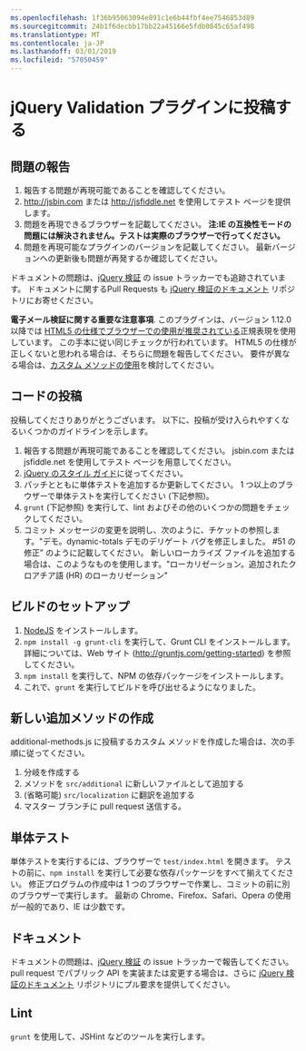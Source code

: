 ```yaml
---
ms.openlocfilehash: 1f36b95063094e891c1e6b44fbf4ee7546853d89
ms.sourcegitcommit: 24b1f6decbb17bb22a45166e5fdb0845c65af498
ms.translationtype: MT
ms.contentlocale: ja-JP
ms.lasthandoff: 03/01/2019
ms.locfileid: "57050459"
---
```

# <a name="contributing-to-the-jquery-validation-plugin"></a>jQuery Validation プラグインに投稿する

## <a name="reporting-an-issue"></a>問題の報告

1. 報告する問題が再現可能であることを確認してください。
2. http://jsbin.com または http://jsfiddle.net を使用してテスト ページを提供します。
3. 問題を再現できるブラウザーを記載してください。 **注:IE の互換性モードの問題には解決されません。テストは実際のブラウザーで行ってください。**
4. 問題を再現可能なプラグインのバージョンを記載してください。 最新バージョンへの更新後も問題が再発するか確認してください。

ドキュメントの問題は、[jQuery 検証](https://github.com/jzaefferer/jquery-validation/issues) の issue トラッカーでも追跡されています。
ドキュメントに関するPull Requests も [jQuery 検証のドキュメント](https://github.com/jzaefferer/validation-content) リポジトリにお寄せください。

**電子メール検証に関する重要な注意事項**. このプラグインは、バージョン 1.12.0 以降では [HTML5 の仕様でブラウザーでの使用が推奨されている](https://html.spec.whatwg.org/multipage/forms.html#valid-e-mail-address)正規表現を使用しています。 この手本に従い同じチェックが行われています。 HTML5 の仕様が正しくないと思われる場合は、そちらに問題を報告してください。 要件が異なる場合は、[カスタム メソッドの使用](http://jqueryvalidation.org/jQuery.validator.addMethod/)を検討してください。

## <a name="contributing-code"></a>コードの投稿

投稿してくださりありがとうございます。 以下に、投稿が受け入られやすくなるいくつかのガイドラインを示します。

1. 報告する問題が再現可能であることを確認してください。 jsbin.com または jsfiddle.net を使用してテスト ページを用意してください。
2. [jQuery のスタイル ガイド](http://contribute.jquery.com/style-guides/js)に従ってください。
3. パッチとともに単体テストを追加するか更新してください。 1 つ以上のブラウザーで単体テストを実行してください (下記参照)。
4. `grunt` (下記参照) を実行して、lint およびその他のいくつかの問題をチェックしてください。
5. コミット メッセージの変更を説明し、次のように、チケットの参照します。"デモ。dynamic-totals デモのデリゲート バグを修正しました。 #51 の修正” のように記載してください。 新しいローカライズ ファイルを追加する場合は、このようなものを使用します。"ローカリゼーション。追加されたクロアチア語 (HR) のローカリゼーション"

## <a name="build-setup"></a>ビルドのセットアップ

1. [NodeJS](http://nodejs.org) をインストールします。
2. `npm install -g grunt-cli` を実行して、Grunt CLI をインストールします。 詳細については、Web サイト (http://gruntjs.com/getting-started) を参照してください。
3. `npm install` を実行して、NPM の依存パッケージをインストールします。
4. これで、`grunt` を実行してビルドを呼び出せるようになりました。

## <a name="creating-a-new-additional-method"></a>新しい追加メソッドの作成

additional-methods.js に投稿するカスタム メソッドを作成した場合は、次の手順に従ってください。

1. 分岐を作成する
2. メソッドを `src/additional` に新しいファイルとして追加する
3. (省略可能) `src/localization` に翻訳を追加する
4. マスター ブランチに pull request 送信する。

## <a name="unit-tests"></a>単体テスト

単体テストを実行するには、ブラウザーで `test/index.html` を開きます。 テストの前に、`npm install` を実行して必要な依存パッケージをすべて揃えてください。
修正プログラムの作成中は 1 つのブラウザーで作業し、コミットの前に別のブラウザーで実行します。 最新の Chrome、Firefox、Safari、Opera の使用が一般的であり、IE は少数です。

## <a name="documentation"></a>ドキュメント

ドキュメントの問題は、[jQuery 検証](https://github.com/jzaefferer/jquery-validation/issues) の issue トラッカーで報告してください。
pull request でパブリック API を実装または変更する場合は、さらに [jQuery 検証のドキュメント](https://github.com/jzaefferer/validation-content) リポジトリにプル要求を提供してください。

## <a name="linting"></a>Lint

`grunt` を使用して、JSHint などのツールを実行します。
